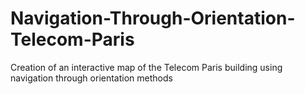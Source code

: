 # Navigation-Through-Orientation-Telecom-Paris
Creation of an interactive map of the Telecom Paris building using navigation through orientation methods
